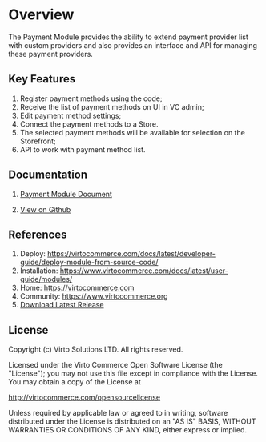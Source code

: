 
# Overview

The Payment Module provides the ability to extend payment provider list with custom providers and also provides an interface and API for managing these payment providers.

## Key Features

1. Register payment methods using the code;
1. Receive the list of payment methods on UI in VC admin;
1. Edit payment method settings;
1. Connect the payment methods to a Store.
1. The selected payment methods will be available for selection on the Storefront;
1. API to work with payment method list.

## Documentation

1. [Payment Module Document](src/docs/index.md)

1. [View on Github](https://github.com/VirtoCommerce/vc-module-payment)

## References

1. Deploy: https://virtocommerce.com/docs/latest/developer-guide/deploy-module-from-source-code/
1. Installation: https://www.virtocommerce.com/docs/latest/user-guide/modules/
1. Home: https://virtocommerce.com
1. Community: https://www.virtocommerce.org
1. [Download Latest Release](https://github.com/VirtoCommerce/vc-module-payment/releases)

## License
Copyright (c) Virto Solutions LTD. All rights reserved.

Licensed under the Virto Commerce Open Software License (the "License"); you may not use this file except in compliance with the License. You may obtain a copy of the License at

http://virtocommerce.com/opensourcelicense

Unless required by applicable law or agreed to in writing, software distributed under the License is distributed on an "AS IS" BASIS, WITHOUT WARRANTIES OR CONDITIONS OF ANY KIND, either express or implied.
